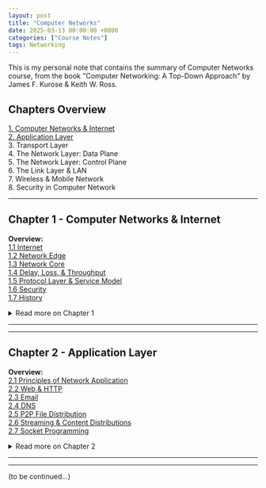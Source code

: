 ```yaml
---
layout: post
title: "Computer Networks"
date: 2025-03-13 00:00:00 +0800
categories: ["Course Notes"] 
tags: Networking
---
```


This is my personal note that contains the summary of Computer Networks course, from the book "Computer Networking: A Top-Down Approach" by James F. Kurose & Keith W. Ross. 

## Chapters Overview 
[1. Computer Networks & Internet](##Chapter-1-Computer-Networks-&-Internet)  
[2. Application Layer](##-Chapter-2-Application-Layer)  
3. Transport Layer  
4. The Network Layer: Data Plane  
5. The Network Layer: Control Plane  
6. The Link Layer & LAN  
7. Wireless & Mobile Network  
8. Security in Computer Network  

--- 

## Chapter 1 - Computer Networks & Internet 

**Overview:**  
[1.1 Internet](###1.1-Internet)    
[1.2 Network Edge](###1.2-Network-Edge)  
[1.3 Network Core](###1.3-Network-Core)   
[1.4 Delay, Loss, & Throughput](###1.4-Performance)  
[1.5 Protocol Layer & Service Model](###1.5-Protocol-Layers)  
[1.6 Security](###1.6-Network-Attacks)  
[1.7 History](###1.7-History) 

<details> 
<summary>Read more on Chapter 1</summary>  

### 1.1 Internet 
* Internet is a computer network that interconnects any computing devices (devices can be hosts or end systems).  
[show figure internet]  
* Protocols are the rules to run the internet, rules to send the message (data) and what actions should be taken regarding to that message. It also defines the message's format, the order, the action should be taken on data transmission, and how to give the receipt upon data arrival.

Some definitions:  
* DSL (Digital Subscriber Line): broadband internet connection that uses existing telephone line to transmit data. 
* DSLAM (DSL Access Multiplexer): network device that connects multiple customer DSL using multiplexing. 
* Multiplexing: technique that combines multiple data streams or signals into a signle channel transmission. 
* Demultiplexing (Demux): the opposite of multiplexing.  
* Access Network: Network that connects physically an end system to the first router. 
  1. DSL: PC -> DSL model -> DSLAM -> Router  
  2. Cable: Home -> Coax -> Fiber -> CMTS -> Router 

* Physical Media:
  1. Guided Media: 
     * Twisted pair: reduce interference
     * Coax: shared use
     * Fiber optic: high speed, long distance 
  2. Unguided Media: 
     * Radio: path loss, fade, interference 
     * Satellite: highspeed without DSL

### 1.2 Network Edge 
* Network core is the lowest, edge of the global internet in concept. 
* There are three types of network edge: 1. Residential Access Network, 2. Institutional Access Network, and 3. Mobile Network. 

### 1.3 Network Core 
* In order to send and receive the data, it needs to be send forward (or forwarding), or we also call it switching. 
* The router will look at the table from the packet, then transmit the packet to the destined router.  
[show figure packet table]  
* Forwarding: local action to move the arriving packet to the next router. 
* Routing: global action to determine the source to the destination path taken by packets. 
* In transmission, of course delay and loss of packet can happen. It could be from the mediums (hardware) and the process (software). 

[show figure packet switching vs circuit switching] 

#### Packet Switching
* Packet switching is good for bursty data (sometimes big amount of data, but sometimes none), resource sharing (muliple receivers), and it is simpler (no call setup).  
* Packet switching employs store and forward mechanism -> router must receive the packet bits before it can transmit. Router uses forwarding tables and routing protocols to determine output links (IP adress), and routing protocols for automatic forwarding table configurations. 
* Delay happens when link is busy, loss happens when the buffer is full (congestion).
  * Delay (single link): 2L/R (2 x packet length (bits) / transmission rate (bps)) 
  * Delay (multiple links): N x L/R 
  * if (arrival > transmission rate) -> delay
  * if (packet queue > buffer memory) -> loss, packet thrown

### Networks of Networks
#### ISP (Internet Service Provider)
* Global ISP (tier 1): global reach, backbone of large internet, independent, exchange free. 
* Regional ISP: specific region/ continents. Rely on transita greement with tier 1. 
* Transit ISP: traffic between network, service to other ISP. 

#### IXP (Internet Exchange Point)
* IXP: physical location where different internet network (ISP and content providers) connect and exchange traffic. It is used to avoid long routing through multiple network. It can be a data center. 
[show figure ISPs]  

#### CDN vs CPN 
* CDN (Content Delivery Network): a mechanism of networking to deliver content with better performance by replicating data in many servers. Ex: Amazon, Google, Netflix. 
* CPN (Content Provider Network): Network that creates and distributes content (source) and it may/ maynot using CDN. Ex: Socmed, e-commerce. 

#### Circuit Switching
* No queuing, no loss, resources are allocated (buffers and links), no delay except propagation delay. However, it is so ineficient because many of the links will idle often.  
  
There are two ways to send the data through the link: 
* Frequency Division Multiplexing (FDM): each call allocated its own band of frequency. The maximum data transferred relies on the maximum transmission rate of that frequency band. 
* Time Division Multiplexing (TDM): each call allocated periodic slot, transmit under the rate of frequency band but only during its time slot. Therefore, provide more segmentations.  
[show figure fdm vs tdm]

*Study Case:  
Network with 1Gbps link, each user can send 100mbps when active, with active rate is just 10% of most of the time.  
Q: how many users can use the network with circuit and packet switching?  
A: Circuit switch --> 10 users (1Gbps/100mbps). But for Packet switch --> 35 users. 

### 1.4 Performance 
#### Delay 
* Four delay types: nodal processing, queue, transmission, and propagation delays.  
d<sub>total</sub>=d<sub>proc</sub>+d<sub>queue</sub>+d<sub>trans</sub>+d<sub>prop</sub> ms.   

* d<sub>proc</sub> usually very small, because it's in computing process.  
d<sub>queue</sub> depends on the congestion of router.  
d<sub>trans</sub> = L/R ms (packet length/transmission rate).  
d<sub>prop</sub> = d/s ms (length of physical link/ prop speed(2x10<sup>8</sup> m/s)).
* Traffic intensity (debit) = (L.a)/R mbps ((packet length . ratio of arrival rate) / link bandwidth (trans rate)).

[show figure delay types]

*Study Case:  
10 packets @prop speed = 100m/s, @t = 12ms, link = 100m.   
Q: total delay, if no process or queue delays.  
A: d<sub>total</sub> = d<sub>trans</sub> + d<sub>prop</sub>  
   d<sub>total</sub> = (10packets x 12ms) + (100m / 100m/s) = 120ms + 1s = 1.12s

#### Traceroute 
* The time to reach the destination through the route. 
* Traceroute is used to measure end to end delay by tracing the route for packets 3 roundtrips delay. 

#### Throughput 
* Throughput is the actual amount of data transmitted over network in a time frame (bps). 
* Bandwidth is the theoretical maximum capacity of the transmission. 
* There is an instant throughput, and averaged throughputs. It is limmited by min(Rs (trans server), Rc (server client)) because of the bottleneck (just like water pipe).  
* For example, packets sent in 10 connections @R bps. Each connection throughput = min(Rc, Rs, R/10). Usually, R/N is always bigger. 

### 1.5 Protocol Layers 
* Protocol layers are organized layers of protocols providing services from the layer below, by utilizing modularity. Depends, it can be implemented on software, hardware, or both. It is also called protocol stacks. 
* Data is encapsulated through each layer, usually contains Header and Payload (main body). 
There are five protocol layers in the internet.  
1. Application: Control the sending and receiving messages among distributed system of apps. Supporting the network application. Ex: HTTP, SMTP, DNS <- services. 
2. Transport: transport messages from one process to another. No reliability guarantee (delay and loss). Ex: UDP, TCP (that's why we need TCP). 
3. Network: transfer data from one end device to another. No reliability guarantee. Ex: IP, Routing. 
4. Link: data transfer between neighboring network elements. Ex: Ethernet, Wifi. 
5. Physical: control the sending of bits into links.  
[show figure internet layers]
[show figure source to destination process] 

### 1.6 Network Attacks 
* Attacks that focus on the network: Sniffing, DoS, IP Spoofing. 
* More complete types: 
  * Malware: Virus, worms, ransom, trojan, spyware
  * DoS & DDoS
  * Social Engineering: phising, social engineering  
  * Other: MITM, SQL Injection, Brute force, IP Spoofing
* Defense:  
  1. Authentication: proving identity  
  2. Confidentiality: encryption  
  3. Integrity check: digital signature, prevent data tampering
  4. Access restriction: password on VPN 
  5. Firewall: (Hardware) programmed to detect and mitigate attack. Sit in the network edge and core. Can filter the senders, receivers, and apps. 
* Tools in computer network: traceroute, wireshark 

### 1.7 History 
* 1961: Early packet switching   
* 1972: Inter-networking 
* 1980: New protocol: TCP/IP, SMTP, DNS, IP, 200 hosts
* 1990: IPS, Web, HTTP, messaging app, 50 mil hosts 
* 2005 - present: SDN, 5G, Wifi, Socmed, Smartphones

</details>

---  
---  

## Chapter 2 - Application Layer  
**Overview:**  
[2.1 Principles of Network Application](###2.1-Principles-of-Network-Application)   
[2.2 Web & HTTP](###2.2-Web-&-HTTP)    
[2.3 Email](###2.3-Email-SMTP-(Simple-Mail-Transfer-Protocol))  
[2.4 DNS](###2.4-DNS-(Domain-Name-System))  
[2.5 P2P File Distribution](###2.5-P2P-File-Distribution)  
[2.6 Streaming & Content Distributions](###2.6-Streaming-&-Content-Distributions)  
[2.7 Socket Programming](###2.7-Socket-Programming)  

<details> 
<summary>Read more on Chapter 2</summary>  

### 2.1 Principles of Network Application 

* Client-server architecture: there must be a dedicated server, client not interact with each other directly, fixed server IP. Ex: Web, email, FTP, telnet (remote access protocol). 
* Peer-to-peer architecture: host connects each other, no dedicated server, cheap because no server infrastructure but high ristk on security, performance, and reliability. 
* Socket: interface between application layer and network layer. It is an API for the network application. Messages from process (app layer) must pass through a network using software interface (socket). It is like a door which process send and receive messages. Usually, a socket needs a process address, which is contains 2 information: 
  * Host IP --> host identity (address) (32 bits)
  * Host Port number --> specific receiving process. Webserver: 80, mailserver:25.  
Both IP and Port are also protocols.   
[show figure socket] 

#### Transport Services
* Services (I would say that these are mechanisms): 
  * Reliable data transfer: make sure data is sent to destination correctly. Prevent data loss. Ex: multimedia. 
  * Throughput: bit rate sent per time. 
  * Timing: low delay or latency. 
  * Security: provides encryption, data integrity to prevent tampering, and end point authentication to prove user identity. 

#### Transport Protocol 
1. User Datagram Protocol (UDP):
    * UDP is actually run on the network layer. Does not establish connection before sending data, send data directly without waiting for confirmation (faster because no sending queuing). 
    * Does not guarantee delivery, order, thus it may receive unordered data or loss. Ex: usage on online games, DNS, where speed is more important than reliability. 
    * No overhead: no extra data or process to transmit the actual data. 

2. Transmission Control Protocol (TCP):  
   * Establishes connection before transmission (3 way handshake: init-request-file received). 
   * Guarantees correct, ordered delivery without loss using acknowledgment (ACK) and retransmission (slower). Ex: uses on web browsing (HTTP), FTP, email (SMTP). 
   * ACK (acknowledgment): confirmation of data reception. How? --> TCP sender transmit data segments, set timer and wait for and ACK from receiver. Uses cummulative ACK, so even if asegment is loss, it can wait and retransmit. 
   * Retransmission: resend the segment if the sender did not receive ACK of that segment before timer expires (RTO), loss or damaged assumptions. Retransmission interval (RTO) increased exponentially with each subsequent retransmission attempt to prevent network congestion.
   * Both TCP and UDP can't gurarantee throughput and timing.    
   [show tabel UDP vs TCP]

3. Transport Layer Security (TLS): 
   * Cryptographic protocol that provides secure communication. Goal: encrypt data, authenticate, integrity (untampering). Established over TCP. 
4. QUIC: 
   * Built upon UDP. Capble of ACK from discontinued packets, efficient for loss recovery. 
   * Flexible method & algorithm to implement cryptography. 
   [show figure TLS & QUIC]

### Application Layer Protocol:  
### 2.2 Web & HTTP 
* HTTP (HyperText Transfer Protocol): application protocol (for WWW), relies on client & server programs to communicate by HTTP messages. 
* Web pages: composed of objects with unique URL (uniform resource locator) include the base HTML and images, CSS, etc. 
* URL: address of the web that contains the protocol, hostname or domain, and path. 
* HTTP uses TCP. Clients initiate TCP connections with a server to exchange HTTP message. Once connected, browser and server process access TCP using client's socket interface. 
* HTTP is stateless protocol, meaning that server do not store client's previous request (each request each link/ connection). 
* Persistent vs Non-persistent Connection
  * Non-persistent: create new connection for each request. Ex: HTTP
  * Persistent: multiple objects sent over the same connection, efficient HTTP1.  
  * RTT (round trip time): tune for a packet to round travel. Determined by delays {prop, queue, trans, proc}. 
  * `Total response time: 2RTT+d`. This is the minimum total response time for each request of non-persistent connection. 
* HTTP Message format:  
  * Request message: 
    * Method: GET, POST, PUT, DELETE
    * HTTP Version
    * Header: Host, connection, user, language 
  * Response message: 
    * Protocol version 
    * Status code 
    * Header & body (payload): connection, date, server, content length, last modified, content type. 
* Cookies: a small text file stored on the user's browser that web uses to remember information (user ID and tracking). Components: Header, File, Backend DB. Usage: authorization, recommendation, session. BUt it also creates concern regarding privacy & identity sales (GDPR - general data protection regulation to handle this issue). 
* Web cache (proxy server): Store copies of objects to reduce the fetching from original server. CDN uses distributed cahcing to localize delivery. 

### 2.3 Email - SMTP (Simple Mail Transfer Protocol)
* SMTP: Principal protocol to send email between server. 
* Basics: 
  1. Sender server initializes the connection using port 25 via TCP. 
  2. Sedner & recipient info read 
  3. Message transmitted  
  4. close (persistent connection)
* Message structure: 
  1. From 
  2. To 
  3. Subject 
  4. Body   

[show figure message structure]  

* MAP (Mail Access Protocol)  
  * Sender --(SMTP, HTTP)--> sender server --(SMTP)--> recipient server --(HTTP, IMAP)--> recipient. 
  * The sender side is push protocol, while the server side is pull protocol. 

### 2.4 DNS (Domain Name System)
* DNS is a query response protocol. It translates humaly hostname to IP address (32 bits). Distributed DB, app layer ptotocol, use UDP port 53. 
* DNS Service: 
  * Hostname aliasing: host with alias name from canonical. Ex: xx.xx.host.com --> x.host.com (alias). 
  * Mail server aliasing: resolves alias hostname to canonical forms and retrieves IP address. Ex: x@x.com --> x@xx.xx.com. 
* DNS distributed hierarchical database:   
[show figure DNS hierarchy]  
* Caching: DNS utilizes query (dynamic address) for caching (better performance).
  [show figure caching]
* DNS server stores record of record (RR). RR = {A, NS, CNAME, MX}. 
  * Type A (alias): maps hostname to IP address. Ex: hostname: geek.com, IP: 192.168.0.7. 
  * Type NS (name server): maps a domain to the hostname of authorative DNS server. Point to the name server where a domain record is registered. Ex: A= geek.com at NS: xx.akamai.com. 
  * Type CNAME (alias hostname): provides canonical name for alias hostname. Ex: hostname = geek.com, alias = serv.geek.com. 
  * Type MX (mail exchanger): maps to canonical name of mail server with alias hostname. Ex: nx=mailgeek.com, domain=geek.com, cname=mail.geek.com, A=m11.geek.com. Multiple MX are allowed. 
* DNS client does query --> 
  * --> MX: canonical name of a mail server.  
  * --> CNAME: canonical name of other server.  
  * DNS Message Format: 
    * Header: query or reply flag, recursion flag, authorative flag.  
    * Body: question, RR, authority, additional sections.   
[show figure dns replies format]  

* Insert record to DNS DB: 
  1. Provide registrar with DNS server name and IP address. 
  2. Enter type NS and type A records for authoritative DNS server into TLD server. Ex: type NS --> utopia.com, dns1.utopia.com. type A --> dns1.utopia.com, 212.212.212.1. 

### 2.5 P2P File Distribution 
* P2P applications: peers request and provide services to the other peers. Dynamic connection, it scales with the peers. Ex: Bit Torrent, VoIP (Skype). 
* Time to share message in client-server vs P2P (assume all users download concurrently): 
  * Client server:  
    * Server transmission for N copies of file/ users: t<sub>cs</sub> = N x <sup>F</sup>&frasl;<sub>U</sub>, where F = length, and U = upload speed. 
    * Client download from network: t<sub>cs</sub> >= max(N x <sup>F</sup>&frasl;<sub>U</sub>, <sup>F</sup>&frasl;<sub>d<sub>min</sub></sub>). <-- Max, because the congestion might happens so it be the minimum time, and d<sub>min</sub> because it is the minimum client download rate.  
    [show figure client server]  
  * P2P: 
    * Server transmission (for 1 copy at least): t<sub>p2p</sub> = <sup>F</sup>&frasl;<sub>U</sub>, N = 1. 
    * Client download: <sup>F</sup>&frasl;<sub>d<sub>min</sub></sub>.
    * Client as aggregates must download N x F bits from the network, max upload rate: U + ΣU<sub>i</sub>. Therefore, t<sub>p2p</sub> > max(<sup>F</sup>&frasl;<sub>U</sub>, <sup>F</sup>&frasl;<sub>d<sub>min</sub></sub>, <sup>N.F</sup>&frasl;U + ΣU<sub>i</sub>).  
    [show figure tcs vs tp2p]
* Torrent: set of peer. Actually still need a server as a tracker. How does it work? 
  1. New peer join: it can download with default speed. It will download another chunk needed in network (rare will be high priority). It connects to the neighbor by the tracker. 
  2. Requesting chuncks: a peer asks chunk from peers especially the rare chunk.
  3. Sending chuncks: that peer, send chunks to those peers at highest rate. If the neighbors not receiving the chuncks, re-evaluate peer connection.  

### 2.6 Streaming & Content Distributions 
* Challenges: 
  * Bandwidth varies, congestion may occurs. 
  * Packet loss or delay, means low quality of network. 
  * Jitter, client side buffer needed. 
  * Client interactivity --> change knob timestamp. 
* DASH (Dynamic, Adaptive, Streaming over HTTP): 
  * Server: Video --> chunks --> encoded at different rates --> files --> replicated in CDN --> provide URLs for chunks (manifest). 
  * Client: Estimates server-client bandwidth --> manifest: request chunk (choose max rate, from server). If congestion occurs, change server. 
* Solutions: 
  1. Mega server: single source failure risk, congestion, long distance clients. This solution is just does not scale. 
  2. Distributed CDN: store multiple copies at distributed sites. This solution is better. 

### 2.7 Socket Programming
Socket only provides 2 protocols: TCP and UDP. 
1. UDP:  
   * Create socket on server & client, specify UDP with `SOCK_DGRAM`. 
   * Create message process on the client. Must know the server port and address. 
2. TCP: 
   * Similar to UDP, but, each client server need to create new socket. Need source port number to identify clients. 

</details> 

---  
---  
  
(to be continued...)